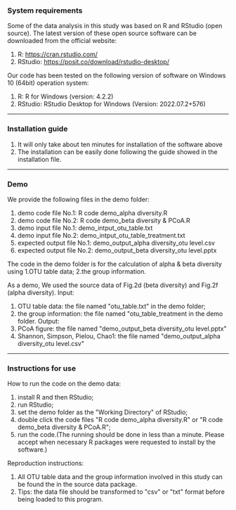 ### System requirements

Some of the data analysis in this study was based on R and RStudio (open source).
The latest version of these open source software can be downloaded from the official website:
1. R: https://cran.rstudio.com/
2. RStudio: https://posit.co/download/rstudio-desktop/

Our code has been tested on the following version of software on Windows 10 (64bit) operation system:
1. R: R for Windows (version: 4.2.2)
2. RStudio: RStudio Desktop for Windows (Version: 2022.07.2+576)

---

### Installation guide

1. It will only take about ten minutes for installation of the software above
2. The installation can be easily done following the guide showed in the installation file. 

---

### Demo

We provide the following files in the demo folder:
1. demo code file No.1: R code demo_alpha diversity.R
2. demo code file No.2: R code demo_beta diversity & PCoA.R
3. demo input file No.1: demo_intput_otu_table.txt
4. demo input file No.2: demo_intput_otu_table_treatment.txt
5. expected output file No.1: demo_output_alpha diversity_otu level.csv
6. expected output file No.2: demo_output_beta diversity_otu level.pptx

The code in the demo folder is for the calculation of alpha & beta diversity using
1.OTU table data;
2.the group information.

As a demo, We used the source data of Fig.2d (beta diversity) and Fig.2f (alpha diversity).
Input:
1. OTU table data: the file named "otu_table.txt" in the demo folder;
2. the group information: the file named "otu_table_treatment in the demo folder.
Output:
1. PCoA figure: the file named "demo_output_beta diversity_otu level.pptx"
2. Shannon, Simpson, Pielou, Chao1: the file named "demo_output_alpha diversity_otu level.csv"

---

### Instructions for use

How to run the code on the demo data:
1. install R and then RStudio;
2. run RStudio;
3. set the demo folder as the "Working Directory" of RStudio;
4. double click the code files "R code demo_alpha diversity.R" or "R code demo_beta diversity & PCoA.R";
5. run the code.(The running should be done in less than a minute. Please accept when necessary R packages were requested to install by the software.)

Reproduction instructions:
1. All OTU table data and the group information involved in this study can be found the in the source data package.
2. Tips: the data file should be transformed to "csv" or "txt" format before being loaded to this program.
